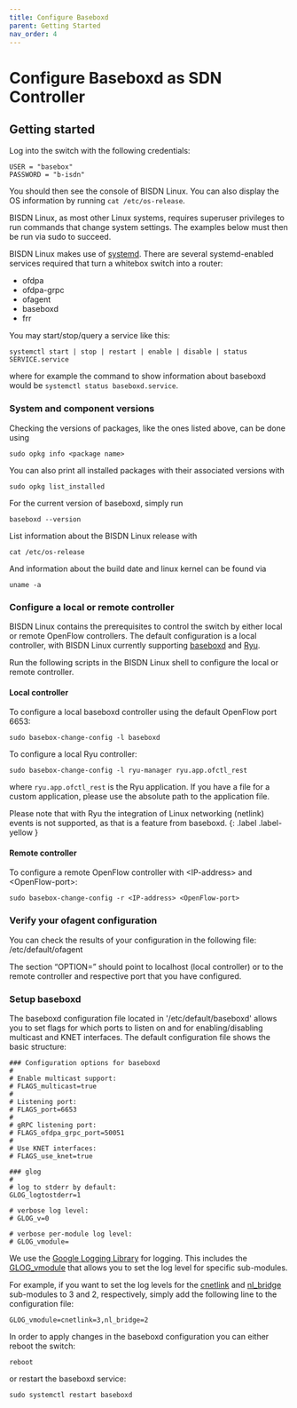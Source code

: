 ```yaml
---
title: Configure Baseboxd
parent: Getting Started
nav_order: 4
---
```


# Configure Baseboxd as SDN Controller

## Getting started

Log into the switch with the following credentials:

```
USER = "basebox"
PASSWORD = "b-isdn"
```

You should then see the console of BISDN Linux. You can also display the OS information by running `cat /etc/os-release`.

BISDN Linux, as most other Linux systems, requires superuser privileges to run commands that change system settings. The examples below must then be run via sudo to succeed.

BISDN Linux makes use of [systemd](https://github.com/systemd/systemd). There are several systemd-enabled services required that turn a whitebox switch into a router:

* ofdpa
* ofdpa-grpc
* ofagent
* baseboxd
* frr

You may start/stop/query a service like this:

```
systemctl start | stop | restart | enable | disable | status SERVICE.service
```

where for example the command to show information about baseboxd would be `systemctl status baseboxd.service`.

### System and component versions

Checking the versions of packages, like the ones listed above, can be done using

```
sudo opkg info <package name>
```

You can also print all installed packages with their associated versions with
```
sudo opkg list_installed
```

For the current version of baseboxd, simply run
```
baseboxd --version
```

List information about the BISDN Linux release with
```
cat /etc/os-release
```

And information about the build date and linux kernel can be found via
```
uname -a
```

### Configure a local or remote controller

BISDN Linux contains the prerequisites to control the switch by either local or remote OpenFlow controllers. The default configuration is a local controller, with BISDN Linux currently supporting [baseboxd](https://github.com/bisdn/basebox) and [Ryu](https://osrg.github.io/ryu-book/en/html/index.html).

Run the following scripts in the BISDN Linux shell to configure the local or remote controller.

#### Local controller

To configure a local baseboxd controller using the default OpenFlow port 6653:

```
sudo basebox-change-config -l baseboxd
```

To configure a local Ryu controller:

```
sudo basebox-change-config -l ryu-manager ryu.app.ofctl_rest
```
where `ryu.app.ofctl_rest` is the Ryu application. If you have a file for a custom application, please use the absolute path to the application file.

Please note that with Ryu the integration of Linux networking (netlink) events is not supported, as that is a feature from baseboxd.
{: .label .label-yellow }

#### Remote controller

To configure a remote OpenFlow controller with \<IP-address\> and \<OpenFlow-port\>:

```
sudo basebox-change-config -r <IP-address> <OpenFlow-port>
```

### Verify your ofagent configuration

You can check the results of your configuration in the following file: /etc/default/ofagent

The section “OPTION=” should point to localhost (local controller) or to the remote controller and respective port that you have configured.

### Setup baseboxd

The baseboxd configuration file located in '/etc/default/baseboxd' allows you to set flags for which ports to listen on and for enabling/disabling multicast and KNET interfaces. The default configuration file shows the basic structure:

```
### Configuration options for baseboxd
#
# Enable multicast support:
# FLAGS_multicast=true
#
# Listening port:
# FLAGS_port=6653
#
# gRPC listening port:
# FLAGS_ofdpa_grpc_port=50051
#
# Use KNET interfaces:
# FLAGS_use_knet=true

### glog
#
# log to stderr by default:
GLOG_logtostderr=1

# verbose log level:
# GLOG_v=0

# verbose per-module log level:
# GLOG_vmodule=
```

We use the [Google Logging Library](https://hpc.nih.gov/development/glog.html) for logging. This includes the [GLOG_vmodule](https://hpc.nih.gov/development/glog.html#verbose) that allows you to set the log level for specific sub-modules.

For example, if you want to set the log levels for the [cnetlink](https://github.com/bisdn/basebox/blob/master/src/netlink/cnetlink.h) and [nl_bridge](https://github.com/bisdn/basebox/blob/master/src/netlink/nl_bridge.h) sub-modules to 3 and 2, respectively, simply add the following line to the configuration file:

```
GLOG_vmodule=cnetlink=3,nl_bridge=2
```

In order to apply changes in the baseboxd configuration you can either reboot the switch:

```
reboot
```

or restart the baseboxd service:
```
sudo systemctl restart baseboxd
```

